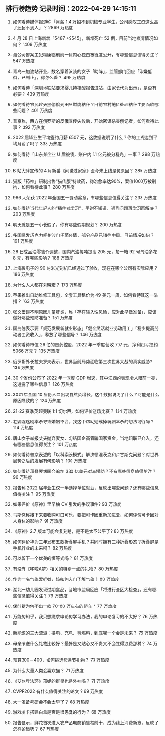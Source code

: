 
## 排行榜趋势 记录时间：2022-04-29 14:15:11
  
  1. 如何看待媒体报道称「月薪 1.4 万招不到机械专业学生，公司感叹工资这么高了还招不到人」？ 2869 万热度
    
  2. 4 月 28 日上海新增「5487 +9545」，新增死亡 52 例，目前当地疫情情况如何？ 1409 万热度
    
  3. 湄公河惨案主犯糯康临刑前一段内心独白被首度公开，有哪些信息值得关注？ 547 万热度
    
  4. 青岛一加油站开业，数名穿着泳装的女子「助阵」，监管部门回应「涉嫌低俗，已制止」，你怎么看？ 495 万热度
    
  5. 如何看待「深圳地铁站要求婴儿持核酸报告进站，由家长代为出示」，是否有必要？ 439 万热度
    
  6. 如何看待农民趁天黑偷偷到田里燃烧秸秆？目前农村地区处理秸秆主要面临哪些问题？ 401 万热度
    
  7. 普京称，西方在俄罗斯的反俄宣传失败后，开始密谋杀害俄记者，如何看待此事？ 392 万热度
    
  8. 2022 届毕业生平均签约月薪 6507 元，这数据说明了什么？你的工资达到平均月薪了吗？ 338 万热度
    
  9. 如何看待「山东某企业 U 盾被锁，账户内 1.1 亿元被分精光」一事？ 298 万热度
    
  10. B 站大肆宣传的 4 月新番《间谍过家家》至今未上线是何原因？ 285 万热度
    
  11. 猫版「药神」研制出售“猫传腹”特效药，称治愈率达90%，案值1000万被刑拘，如何看待此事？ 280 万热度
    
  12. 966 人荣获 2022 年全国五一劳动奖章，有哪些信息值得关注？ 238 万热度
    
  13. 如何看待当代年轻人的“插件式学习”，平时不知道，遇到问题再学习再解决？ 203 万热度
    
  14. 明天就是五一小长假了，你有哪些假期规划？ 200 万热度
    
  15. 多国暴发巧克力相关沙门氏菌疫情，部分产品已销往中国，目前情况如何？ 191 万热度
    
  16. 28 日成品油零售价调整，国内汽油每吨提高 205 元，加一箱 92 号汽油多花 8 元，有哪些影响？ 188 万热度
    
  17. 上海微电子的 90 纳米光刻机已经通过了验收，现在在哪个公司有实际应用？ 186 万热度
    
  18. 为什么人人都在刘畊宏？ 173 万热度
    
  19. 苹果推出自助维修工具包，全套工具租价为 49 美元一周，如何看待其这一举措？ 163 万热度
    
  20. 张文宏谈不明原因儿童肝炎，称「存在输入性风险，应对此早做准备」，应该做好哪些预防准备？ 151 万热度
    
  21. 国务院表示要「规范发展新就业形态」「健全灵活就业劳动用工」「稳步提高劳动者工资收入」，释放了哪些信号？ 146 万热度
    
  22. 如何看待市值 26 亿的首药控股，2022 年一季度营收 707 元，净利润亏损约 5066 万元？ 135 万热度
    
  23. 俄罗斯外长拉夫罗夫表示，世界当前局势面临第三次世界大战的真实威胁? 135 万热度
    
  24. 30 个省份公布了 2022 年一季度 GDP 增速，其中江西的表现令人眼前一亮，这透露了哪些信息？ 126 万热度
    
  25. 2021 年全国 10 省份人口出现自然负增长，这个数据说明了什么？可能是什么原因导致的？ 124 万热度
    
  26. 21-22 赛季英超曼联 1:1 切尔西，如何评价这场比赛？ 124 万热度
    
  27. 老婆沉迷剧本杀导致婚姻不合，我这个帮助她戒掉玩剧本杀的想法可行吗？ 114 万热度
    
  28. 唐山女子举报丈夫抛弃妻女、勾结国企高管骗国家资金，当地妇联已介入，还有哪些信息值得关注？ 101 万热度
    
  29. 如何看待普京表述的「以科索沃模式」解决顿涅茨克和卢甘斯克问题？对世界局势之后的发展有何影响？ 100 万热度
    
  30. 如何看待拜登要求国会追加 330 亿美元对乌援助？还有哪些信息值得关注？ 96 万热度
    
  31. 报告称 2022 届毕业生仅一半选择单位就业，反映出哪些问题？还有哪些信息值得关注？ 95 万热度
    
  32. 如果评价《原神》里早柚 CV 引发的争议事件? 93 万热度
    
  33. 马斯克称接下来要收购可口可乐，要把可卡因重新加进去，如何评价可卡因对人身体的影响？ 91 万热度
    
  34. 《原神》2.7 版本可能会复刻魈，是不是太不公平了? 83 万热度
    
  35. 如何评价华为三年发布五款折叠屏手机？并同时拥有三种折叠形态？折叠屏是手机行业的未来吗？ 82 万热度
    
  36. 可以留下一个优美的恒等式吗？ 81 万热度
    
  37. 有没有《哆啦A梦》相关的特别一点的礼物？ 80 万热度
    
  38. 作为一名气象爱好者，该如何入门了解气象？ 80 万热度
    
  39. 湖北一幼儿园发现过期食品，当地市监局回应「将进行全区大检查」。还有哪些信息值得关注？ 79 万热度
    
  40. 保时捷为何不出一款 70-80 万左右的轿车？ 77 万热度
    
  41. 万能的知乎，我只想跪求申论的学习办法，我的申论复习的不太好？ 76 万热度
    
  42. 新能源的三大流派：换电、充电、氢燃料，到底哪一个会是未来？ 76 万热度
    
  43. 母亲节送什么礼物比较好？最好是又贴心又不贵又不会觉得浪费那种？ 74 万热度
    
  44. 预算300－400，如何挑选母亲节礼物？ 73 万热度
    
  45. 为什么大量人类会喜欢猫？ 71 万热度
    
  46. 《艾尔登法环》菈妮的群星也是外神吗？ 71 万热度
    
  47. CVPR2022 有什么值得关注的论文 ? 69 万热度
    
  48. 大一准备考研会不会太早了？ 68 万热度
    
  49. 游戏关卡搭建白盒是否是很愚蠢的行为？ 68 万热度
    
  50. 报告显示，鲜花首次进入农产品电商销售榜前十，成为线上消费新宠，反映了怎样的趋势？ 67 万热度
    
